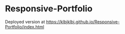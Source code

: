 # Responsive-Portfolio

Deployed version at https://klbjklbj.github.io/Responsive-Portfolio/index.html
